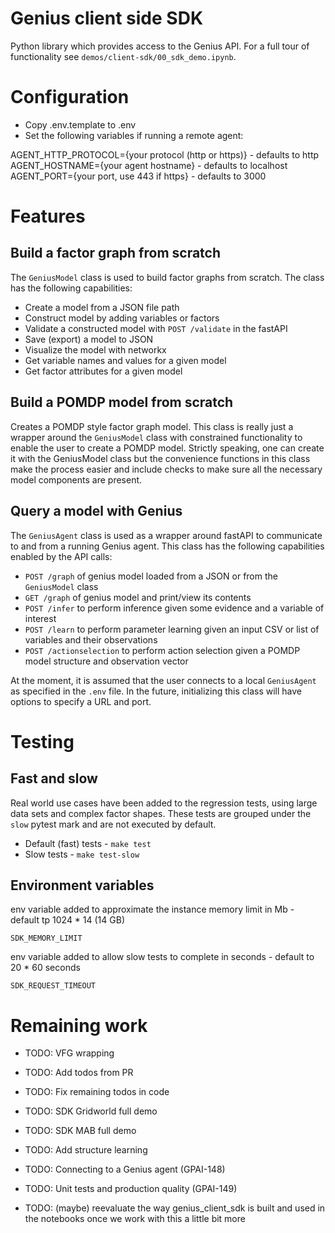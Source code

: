 # Genius client side SDK

Python library which provides access to the Genius API. For a full tour of functionality see `demos/client-sdk/00_sdk_demo.ipynb`.

# Configuration

- Copy .env.template to .env
- Set the following variables if running a remote agent:

AGENT_HTTP_PROTOCOL={your protocol (http or https)} - defaults to http
AGENT_HOSTNAME={your agent hostname} - defaults to localhost
AGENT_PORT={your port, use 443 if https} - defaults to 3000

# Features

## Build a factor graph from scratch

The `GeniusModel` class is used to build factor graphs from scratch. The class has the following capabilities:
- Create a model from a JSON file path
- Construct model by adding variables or factors
- Validate a constructed model with `POST /validate` in the fastAPI
- Save (export) a model to JSON
- Visualize the model with networkx
- Get variable names and values for a given model
- Get factor attributes for a given model

## Build a POMDP model from scratch

Creates a POMDP style factor graph model. This class is really just a wrapper around the `GeniusModel` class with constrained functionality to enable the user to create a POMDP model. Strictly speaking, one can create it with the GeniusModel class but the convenience functions in this class make the process easier and include checks to make sure all the necessary model components are present.

## Query a model with Genius

The `GeniusAgent` class is used as a wrapper around fastAPI to communicate to and from a running Genius agent. This class has the following capabilities enabled by the API calls:
- `POST /graph` of genius model loaded from a JSON or from the `GeniusModel` class
- `GET /graph` of genius model and print/view its contents
- `POST /infer` to perform inference given some evidence and a variable of interest
- `POST /learn` to perform parameter learning given an input CSV or list of variables and their observations
- `POST /actionselection` to perform action selection given a POMDP model structure and observation vector
    
At the moment, it is assumed that the user connects to a local `GeniusAgent` as specified in the `.env` file. In the future, initializing this class will have options to specify a URL and port.

# Testing
## Fast and slow
Real world use cases have been added to the regression tests, using large data sets and complex factor shapes.  These tests are grouped under the `slow` pytest mark and are not executed by default.

* Default (fast) tests - `make test`
* Slow tests - `make test-slow`


## Environment variables
env variable added to approximate the instance memory limit in Mb - default tp 1024 * 14  (14 GB)

```
SDK_MEMORY_LIMIT
```

env variable added to allow slow tests to complete in seconds - default to 20 * 60 seconds
```
SDK_REQUEST_TIMEOUT 
```

# Remaining work

- TODO: VFG wrapping

- TODO: Add todos from PR
- TODO: Fix remaining todos in code
- TODO: SDK Gridworld full demo
- TODO: SDK MAB full demo
- TODO: Add structure learning
- TODO: Connecting to a Genius agent (GPAI-148)
- TODO: Unit tests and production quality (GPAI-149)
- TODO: (maybe) reevaluate the way genius_client_sdk is built and used in the notebooks once we work with this a little bit more

